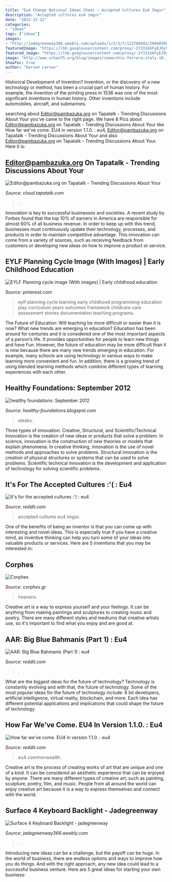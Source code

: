 ```yaml
---
title: "Eu4 Change National Ideas Cheat ~ Accepted Cultures Eu4 Imgur"
description: "Accepted cultures eu4 imgur"
date: "2022-12-12"
categories:
- "ideas"
tags: ["ideas"]
images:
- "http://jadegreenway366.weebly.com/uploads/1/2/3/7/123708492/260403005.jpg"
featuredImage: "https://lh6.googleusercontent.com/proxy/-IY331GkFyEJOyVlaLVXxtYc5OAGBSGtwOuo-HjmRtjhLUeK0wI-d2JBc1ZzHwH2BCZp80jjxWN2Sg2ng_NurR2y8bL64lfWBw=s0-d"
featured_image: "https://lh6.googleusercontent.com/proxy/-IY331GkFyEJOyVlaLVXxtYc5OAGBSGtwOuo-HjmRtjhLUeK0wI-d2JBc1ZzHwH2BCZp80jjxWN2Sg2ng_NurR2y8bL64lfWBw=s0-d"
image: "http://www.urban75.org/blog/images/comacchio-ferrera-italy-19.jpg"
ShowToc: true
author: "Karson Larson"
---
```



Historical Development of Invention?
Invention, or the discovery of a new technology or method, has been a crucial part of human history. For example, the invention of the printing press in 1536 was one of the most significant inventions in human history. Other inventions include automobiles, aircraft, and submarines.

	

		
searching about Editor@pambazuka.org on Tapatalk - Trending Discussions About Your you've came to the right page. We have 8 Pics about Editor@pambazuka.org on Tapatalk - Trending Discussions About Your like How far we&#039;ve come. EU4 in version 1.1.0. : eu4, Editor@pambazuka.org on Tapatalk - Trending Discussions About Your and also Editor@pambazuka.org on Tapatalk - Trending Discussions About Your. Here it is:
		
    
## Editor@pambazuka.org On Tapatalk - Trending Discussions About Your

<img loading=lazy src="http://www.urban75.org/blog/images/comacchio-ferrera-italy-19.jpg" onerror="this.onerror=null;this.src='https://tse3.mm.bing.net/th?id=OIP.WFfs-PQw_4BKxNEv0JR1VAHaE6&amp;pid=15.1';" alt="Editor@pambazuka.org on Tapatalk - Trending Discussions About Your">

_Source: cloud.tapatalk.com_

>. 

	

Innovation is key to successful businesses and societies. A recent study by Forbes found that the top 10% of earners in America are responsible for almost 60% of all business revenue. In order to keep up with this trend, businesses must continuously update their technology, processes, and products in order to maintain competitive advantage. This innovation can come from a variety of sources, such as receiving feedback from customers or developing new ideas on how to improve a product or service.

    
## EYLF Planning Cycle Image (With Images) | Early Childhood Education

<img loading=lazy src="https://i.pinimg.com/originals/15/42/ab/1542abe81987bf5874a4e204d24cef3a.jpg" onerror="this.onerror=null;this.src='https://tse2.mm.bing.net/th?id=OIP.2I2uh9hAHMv6yk4dX1NthAAAAA&amp;pid=15.1';" alt="EYLF Planning cycle image (With images) | Early childhood education">

_Source: pinterest.com_

>eylf planning cycle learning early childhood programming education play curriculum years outcomes framework childcare care assessment stories documentation teaching programs. 

	

The Future of Education: Will teaching be more difficult or easier than it is now? What new trends are emerging in education?
Education has been around for centuries and it is considered one of the most important aspects of a person’s life. It provides opportunities for people to learn new things and have Fun. However, the future of education may be more difficult than it is now because there are many new trends emerging in education. For example, many schools are using technology in various ways to make learning more convenient and fun. In addition, there is a growing trend of using blended learning methods which combine different types of learning experiences with each other.

    
## Healthy Foundations: September 2012

<img loading=lazy src="https://lh6.googleusercontent.com/proxy/-IY331GkFyEJOyVlaLVXxtYc5OAGBSGtwOuo-HjmRtjhLUeK0wI-d2JBc1ZzHwH2BCZp80jjxWN2Sg2ng_NurR2y8bL64lfWBw=s0-d" onerror="this.onerror=null;this.src='https://tse1.mm.bing.net/th?id=OIP.ypbbPa4SVAHNznoBbbHFgwAAAA&amp;pid=15.1';" alt="healthy foundations: September 2012">

_Source: healthy-foundations.blogspot.com_

>steaks. 

	

Three types of innovation: Creative, Structural, and Scientific/Technical
Innovation is the creation of new ideas or products that solve a problem. In science, innovation is the construction of new theories or models that explain phenomena. In creative thinking, innovation is the use of novel methods and approaches to solve problems. Structural innovation is the creation of physical structures or systems that can be used to solve problems. Scientific technical innovation is the development and application of technology for solving scientific problems.

    
## It&#039;s For The Accepted Cultures :&#039;( : Eu4

<img loading=lazy src="http://i.imgur.com/SfnI1ZD.jpg" onerror="this.onerror=null;this.src='https://tse1.mm.bing.net/th?id=OIP.dQYRUh7hfZx2dhpBNNpEhQHaEK&amp;pid=15.1';" alt="It&#039;s for the accepted cultures :&#039;( : eu4">

_Source: reddit.com_

>accepted cultures eu4 imgur. 

	

One of the benefits of being an inventor is that you can come up with interesting and novel ideas. This is especially true if you have a creative mind, as inventive thinking can help you turn some of your ideas into valuable products or services. Here are 5 inventions that you may be interested in: 

    
## Corphes

<img loading=lazy src="https://admin.cassinotur.com.br/arq/cursos/galeria/6eaf09fd24ebfd3366d4762b83e8e447.png" onerror="this.onerror=null;this.src='https://tse3.mm.bing.net/th?id=OIP.XneJFH8c-cOpqpRZf1mxPQHaFo&amp;pid=15.1';" alt="Corphes">

_Source: corphes.gr_

>heavens. 

	

Creative art is a way to express yourself and your feelings. It can be anything from making paintings and sculptures to creating music and poetry. There are many different styles and mediums that creative artists use, so it's important to find what you enjoy and are good at.

    
## AAR: Big Blue Bahmanis (Part 1) : Eu4

<img loading=lazy src="https://external-preview.redd.it/NbzxeAco8FPg-Hv0bqnRcZL5uX7KVcFlAnyiog2aD1U.jpg?auto=webp&amp;s=27bb43e641bd88b1e2db3b1dd60e0f332b2b2230" onerror="this.onerror=null;this.src='https://tse4.mm.bing.net/th?id=OIP.YJJqTUpYTSknQImx1Er-pQHaEK&amp;pid=15.1';" alt="AAR: Big Blue Bahmanis (Part 1) : eu4">

_Source: reddit.com_

>. 

	

What are the biggest ideas for the future of technology?
Technology is constantly evolving and with that, the future of technology. Some of the most popular ideas for the future of technology include: 8 bit developers, artificial intelligence, virtual reality, blockchain, and more. Each idea has different potential applications and implications that could shape the future of technology.

    
## How Far We&#039;ve Come. EU4 In Version 1.1.0. : Eu4

<img loading=lazy src="https://external-preview.redd.it/PnoMidTnU8-4gZjsrZf-Whqsz8x9ORG4zR3rFTPat4k.jpg?auto=webp&amp;s=77e68524bc3a650e02f142b7d4d6045ec3359f5d" onerror="this.onerror=null;this.src='https://tse1.mm.bing.net/th?id=OIP.oMu_h02wil1AhmcUWaJ0swHaEo&amp;pid=15.1';" alt="How far we&#039;ve come. EU4 in version 1.1.0. : eu4">

_Source: reddit.com_

>eu4 commonwealth. 

	

Creative art is the process of creating works of art that are unique and one of a kind. It can be considered an aesthetic experience that can be enjoyed by anyone. There are many different types of creative art, such as painting, sculpture, poetry, film, and music. People from all around the world can enjoy creative art because it is a way to express themselves and connect with the world.

    
## Surface 4 Keyboard Backlight - Jadegreenway

<img loading=lazy src="http://jadegreenway366.weebly.com/uploads/1/2/3/7/123708492/260403005.jpg" onerror="this.onerror=null;this.src='https://tse2.mm.bing.net/th?id=OIP.V9BadDQxKZ-4mdYZrSdglQHaEK&amp;pid=15.1';" alt="Surface 4 Keyboard Backlight - jadegreenway">

_Source: jadegreenway366.weebly.com_

>. 

	

Introducing new ideas can be a challenge, but the payoff can be huge. In the world of business, there are endless options and ways to improve how you do things. And with the right approach, any new idea could lead to a successful business venture. Here are 5 great ideas for starting your own business: 

